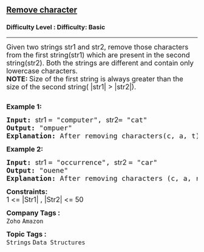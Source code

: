 <h2><a href="https://www.geeksforgeeks.org/problems/remove-character3815/1?page=1&category=Strings&difficulty=Basic&sortBy=submissions">Remove character</a></h2><h3>Difficulty Level : Difficulty: Basic</h3><hr><div class="problems_problem_content__Xm_eO"><p><span style="font-size: 18px;">Given two strings str1 and str2, remove those characters from the first string(str1) which are present in the second string(str2). Both the strings are different and contain only lowercase characters.</span><br><strong><span style="font-size: 18px;">NOTE: </span></strong><span style="font-size: 18px;">Size of</span><span style="font-size: 18px;"><span style="box-sizing: border-box; margin: 0px; padding: 0px;"> the&nbsp;</span>first string&nbsp;is always greater than the size of</span><span style="font-size: 18px;"><span style="box-sizing: border-box; margin: 0px; padding: 0px;"> the&nbsp;</span>second string( |str1| &gt; |str2|).</span><br>&nbsp;</p>
<p><span style="font-size: 18px;"><strong>Example 1:</strong></span></p>
<pre><span style="font-size: 18px;"><strong>Input: </strong><span style="font-family: -apple-system, BlinkMacSystemFont, 'Segoe UI', Roboto, Oxygen, Ubuntu, Cantarell, 'Open Sans', 'Helvetica Neue', sans-serif; white-space: normal;">str1 </span>= "computer", <span style="font-family: -apple-system, BlinkMacSystemFont, 'Segoe UI', Roboto, Oxygen, Ubuntu, Cantarell, 'Open Sans', 'Helvetica Neue', sans-serif; white-space: normal;">str2</span>= "cat"
<strong>Output:</strong> "ompuer"
<strong>Explanation: </strong>After removing characters(c, a, t) from string1 we get "ompuer"</span><span style="font-size: 18px;">.</span></pre>
<p><span style="font-size: 18px;"><strong>Example 2:</strong></span></p>
<pre><span style="font-size: 18px;"><strong>Input: </strong><span style="font-family: -apple-system, BlinkMacSystemFont, 'Segoe UI', Roboto, Oxygen, Ubuntu, Cantarell, 'Open Sans', 'Helvetica Neue', sans-serif; white-space: normal;">str1 </span>= "occurrence</span><span style="font-size: 18px;">", <span style="font-family: -apple-system, BlinkMacSystemFont, 'Segoe UI', Roboto, Oxygen, Ubuntu, Cantarell, 'Open Sans', 'Helvetica Neue', sans-serif; white-space: normal;">str2 </span>= "car"
<strong>Output:</strong> "ouene"
<strong>Explanation: </strong>After removing characters (c, a, r) from string1 we get "ouene"</span><span style="font-size: 18px;">.</span></pre>
<p><span style="font-size: 18px;"><strong>Constraints:</strong><br>1 &lt;= |Str1| , |Str2| &lt;= 50</span></p></div><p><span style=font-size:18px><strong>Company Tags : </strong><br><code>Zoho</code>&nbsp;<code>Amazon</code>&nbsp;<br><p><span style=font-size:18px><strong>Topic Tags : </strong><br><code>Strings</code>&nbsp;<code>Data Structures</code>&nbsp;